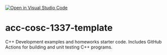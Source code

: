 [![Open in Visual Studio Code](https://classroom.github.com/assets/open-in-vscode-f059dc9a6f8d3a56e377f745f24479a46679e63a5d9fe6f495e02850cd0d8118.svg)](https://classroom.github.com/online_ide?assignment_repo_id=5461105&assignment_repo_type=AssignmentRepo)
# acc-cosc-1337-template
C++ Development examples and homeworks starter code.  Includes GitHub Actions for building and unit testing C++ programs.
